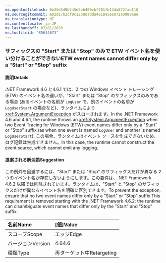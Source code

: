 ```yaml
---
ms.openlocfilehash: 0e25d5d9b545e5cb400cbf701fb13da572fadf10
ms.sourcegitcommit: e02d17b2cf9c1258dadda4810a5e6072a0089aee
ms.translationtype: HT
ms.contentlocale: ja-JP
ms.lasthandoff: 07/01/2020
ms.locfileid: "85614673"
---
```

### <a name="etw-event-names-cannot-differ-only-by-a-start-or-stop-suffix"></a><span data-ttu-id="cc7d2-101">サフィックスの "Start" または "Stop" のみで ETW イベント名を使い分けることができない</span><span class="sxs-lookup"><span data-stu-id="cc7d2-101">ETW event names cannot differ only by a "Start" or "Stop" suffix</span></span>

#### <a name="details"></a><span data-ttu-id="cc7d2-102">説明</span><span class="sxs-lookup"><span data-stu-id="cc7d2-102">Details</span></span>

<span data-ttu-id="cc7d2-103">.NET Framework 4.6 と4.6.1 では、2 つの Windows イベント トレーシング (ETW) のイベント名の違いが、"Start" または "Stop" のサフィックスのみである場合 (あるイベントの名前が `LogUser` で、別のイベントの名前が `LogUserStart` の場合など)、ランタイムにより <xref:System.ArgumentException> がスローされます。</span><span class="sxs-lookup"><span data-stu-id="cc7d2-103">In the .NET Framework 4.6 and 4.6.1, the runtime throws an <xref:System.ArgumentException> when two Event Tracing for Windows (ETW) event names differ only by a "Start" or "Stop" suffix (as when one event is named `LogUser` and another is named `LogUserStart`).</span></span> <span data-ttu-id="cc7d2-104">この場合、ランタイムはイベント ソースを作成できないため、ログ記録は生成できません。</span><span class="sxs-lookup"><span data-stu-id="cc7d2-104">In this case, the runtime cannot construct the event source, which cannot emit any logging.</span></span>

#### <a name="suggestion"></a><span data-ttu-id="cc7d2-105">提案される解決策</span><span class="sxs-lookup"><span data-stu-id="cc7d2-105">Suggestion</span></span>

<span data-ttu-id="cc7d2-106">この例外を回避するには、"Start" または "Stop" のサフィックスだけが異なる 2 つのイベント名が存在しないようにします。この要件は、.NET Framework 4.6.2 以降では削除されています。ランタイムは、"Start" と "Stop" のサフィックスだけが異なるイベント名を明確に区別できます。</span><span class="sxs-lookup"><span data-stu-id="cc7d2-106">To prevent the exception, ensure that no two event names differ only by a "Start" or "Stop" suffix.This requirement is removed starting with the .NET Framework 4.6.2; the runtime can disambiguate event names that differ only by the "Start" and "Stop" suffix.</span></span>

| <span data-ttu-id="cc7d2-107">名前</span><span class="sxs-lookup"><span data-stu-id="cc7d2-107">Name</span></span>    | <span data-ttu-id="cc7d2-108">[値]</span><span class="sxs-lookup"><span data-stu-id="cc7d2-108">Value</span></span>       |
|:--------|:------------|
| <span data-ttu-id="cc7d2-109">スコープ</span><span class="sxs-lookup"><span data-stu-id="cc7d2-109">Scope</span></span>   | <span data-ttu-id="cc7d2-110">エッジ</span><span class="sxs-lookup"><span data-stu-id="cc7d2-110">Edge</span></span>        |
| <span data-ttu-id="cc7d2-111">バージョン</span><span class="sxs-lookup"><span data-stu-id="cc7d2-111">Version</span></span> | <span data-ttu-id="cc7d2-112">4.6</span><span class="sxs-lookup"><span data-stu-id="cc7d2-112">4.6</span></span>         |
| <span data-ttu-id="cc7d2-113">種類</span><span class="sxs-lookup"><span data-stu-id="cc7d2-113">Type</span></span>    | <span data-ttu-id="cc7d2-114">再ターゲット中</span><span class="sxs-lookup"><span data-stu-id="cc7d2-114">Retargeting</span></span> |
